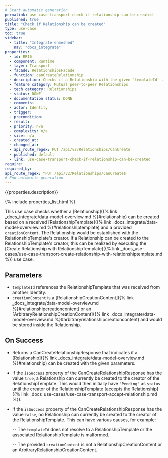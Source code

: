 ```yaml
---
# Start automatic generation
permalink: use-case-transport-check-if-relationship-can-be-created
published: true
title: "Check if Relationship can be created"
type: use-case
toc: true
sidebar:
  - title: "Integrate enmeshed"
    nav: "docs_integrate"
properties:
  - id: RR16
  - component: Runtime
  - layer: Transport
  - facade: RelationshipsFacade
  - function: canCreateRelationship
  - description: Checks if a Relationship with the given `templateId` and `creationContent` can be created.
  - feature category: Mutual peer-to-peer Relationships
  - tech category: Relationships
  - status: DONE
  - documentation status: DONE
  - comments:
  - actor: Identity
  - trigger:
  - precondition:
  - result:
  - priority: n/a
  - complexity: n/a
  - size: n/a
  - created_at:
  - changed_at:
  - api_route_regex: PUT /api/v2/Relationships/CanCreate
  - published: default
  - link: use-case-transport-check-if-relationship-can-be-created
require:
required_by:
api_route_regex: ^PUT /api/v2/Relationships/CanCreate$
# End automatic generation
---
```


{{properties.description}}

{% include properties_list.html %}

This use case checks whether a [Relationship]({% link _docs_integrate/data-model-overview.md %}#relationship) can be created based on a received [RelationshipTemplate]({% link _docs_integrate/data-model-overview.md %}#relationshiptemplate) and a provided `creationContent`.
The Relationship would be established with the RelationshipTemplate's creator.
If a Relationship can be created to the RelationshipTemplate's creator, this can be realized by executing the [Create Relationship with RelationshipTemplate]({% link _docs_use-cases/use-case-transport-create-relationship-with-relationshiptemplate.md %}) use case.

## Parameters

- `templateId` references the RelationshipTemplate that was received from another Identity.
- `creationContent` is a [RelationshipCreationContent]({% link _docs_integrate/data-model-overview.md %}#relationshipcreationcontent) or an [ArbitraryRelationshipCreationContent]({% link _docs_integrate/data-model-overview.md %}#arbitraryrelationshipcreationcontent) and would be stored inside the Relationship.

## On Success

- Returns a CanCreateRelationshipResponse that indicates if a [Relationship]({% link _docs_integrate/data-model-overview.md %}#relationship) can be created with the given parameters.
- If the `isSuccess` property of the CanCreateRelationshipResponse has the value `true`, a Relationship can currently be created to the creator of the RelationshipTemplate. This would then initially have `"Pending"` as `status` until the creator of the RelationshipTemplate [accepts the Relationship]({% link _docs_use-cases/use-case-transport-accept-relationship.md %}).
- If the `isSuccess` property of the CanCreateRelationshipResponse has the value `false`, no Relationship can currently be created to the creator of the RelationshipTemplate. This can have various causes, for example:

  -- The `templateId` does not resolve to a RelationshipTemplate or the associated RelationshipTemplate is malformed.

  -- The provided `creationContent` is not a RelationshipCreationContent or an ArbitraryRelationshipCreationContent.
